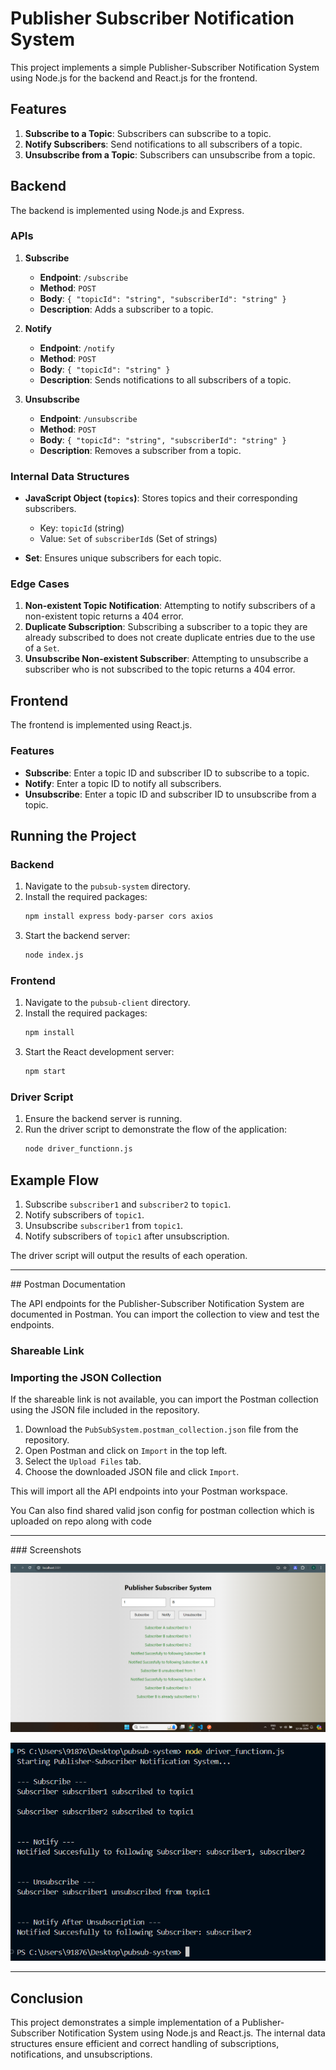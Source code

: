 # Publisher Subscriber Notification System

This project implements a simple Publisher-Subscriber Notification System using Node.js for the backend and React.js for the frontend.

## Features

1. **Subscribe to a Topic**: Subscribers can subscribe to a topic.
2. **Notify Subscribers**: Send notifications to all subscribers of a topic.
3. **Unsubscribe from a Topic**: Subscribers can unsubscribe from a topic.

## Backend

The backend is implemented using Node.js and Express.

### APIs

1. **Subscribe**
   - **Endpoint**: `/subscribe`
   - **Method**: `POST`
   - **Body**: `{ "topicId": "string", "subscriberId": "string" }`
   - **Description**: Adds a subscriber to a topic.

2. **Notify**
   - **Endpoint**: `/notify`
   - **Method**: `POST`
   - **Body**: `{ "topicId": "string" }`
   - **Description**: Sends notifications to all subscribers of a topic.

3. **Unsubscribe**
   - **Endpoint**: `/unsubscribe`
   - **Method**: `POST`
   - **Body**: `{ "topicId": "string", "subscriberId": "string" }`
   - **Description**: Removes a subscriber from a topic.

### Internal Data Structures

- **JavaScript Object (`topics`)**: Stores topics and their corresponding subscribers.
  - Key: `topicId` (string)
  - Value: `Set` of `subscriberId`s (Set of strings)

- **Set**: Ensures unique subscribers for each topic.

### Edge Cases

1. **Non-existent Topic Notification**: Attempting to notify subscribers of a non-existent topic returns a 404 error.
2. **Duplicate Subscription**: Subscribing a subscriber to a topic they are already subscribed to does not create duplicate entries due to the use of a `Set`.
3. **Unsubscribe Non-existent Subscriber**: Attempting to unsubscribe a subscriber who is not subscribed to the topic returns a 404 error.

## Frontend

The frontend is implemented using React.js.

### Features

- **Subscribe**: Enter a topic ID and subscriber ID to subscribe to a topic.
- **Notify**: Enter a topic ID to notify all subscribers.
- **Unsubscribe**: Enter a topic ID and subscriber ID to unsubscribe from a topic.

## Running the Project

### Backend

1. Navigate to the `pubsub-system` directory.
2. Install the required packages:
    ```bash
    npm install express body-parser cors axios
    ```
3. Start the backend server:
    ```bash
    node index.js
    ```

### Frontend

1. Navigate to the `pubsub-client` directory.
2. Install the required packages:
    ```bash
    npm install
    ```
3. Start the React development server:
    ```bash
    npm start
    ```

### Driver Script

1. Ensure the backend server is running.
2. Run the driver script to demonstrate the flow of the application:
    ```bash
    node driver_functionn.js
    ```

## Example Flow

1. Subscribe `subscriber1` and `subscriber2` to `topic1`.
2. Notify subscribers of `topic1`.
3. Unsubscribe `subscriber1` from `topic1`.
4. Notify subscribers of `topic1` after unsubscription.

The driver script will output the results of each operation.

<hr>
## Postman Documentation

The API endpoints for the Publisher-Subscriber Notification System are documented in Postman. You can import the collection to view and test the endpoints.

### Shareable Link
### Importing the JSON Collection

If the shareable link is not available, you can import the Postman collection using the JSON file included in the repository.

1. Download the `PubSubSystem.postman_collection.json` file from the repository.
2. Open Postman and click on `Import` in the top left.
3. Select the `Upload Files` tab.
4. Choose the downloaded JSON file and click `Import`.

This will import all the API endpoints into your Postman workspace.

You Can also find shared valid json config for postman collection which is uploaded on repo along with code

<hr>
### Screenshots

<p align="center">
  <img src="Demo/image2.png" alt="image"/>
</p>

<p align="center">
  <img src="Demo/image.png" alt="image"/>
</p>
<hr>

## Conclusion

This project demonstrates a simple implementation of a Publisher-Subscriber Notification System using Node.js and React.js. The internal data structures ensure efficient and correct handling of subscriptions, notifications, and unsubscriptions.
